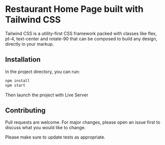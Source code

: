 
# Restaurant Home Page built with Tailwind CSS

Tailwind CSS is a utility-first CSS framework packed with classes like flex, pt-4, text-center and rotate-90 that can be composed to build any design, directly in your markup.

## Installation

In the project directory, you can run:


```bash
npm install
npm start
```

Then launch the project with Live Server
## Contributing
Pull requests are welcome. For major changes, please open an issue first to discuss what you would like to change.

Please make sure to update tests as appropriate.
